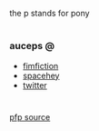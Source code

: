 the p stands for pony
#
### auceps @
- [fimfiction](https://www.fimfiction.net/user/394163/auceps)  
- [spacehey](https://spacehey.com/auceps)  
- [twitter](https://twitter.com/pforpony)  
#
[pfp source](https://derpibooru.org/images/2536093)
